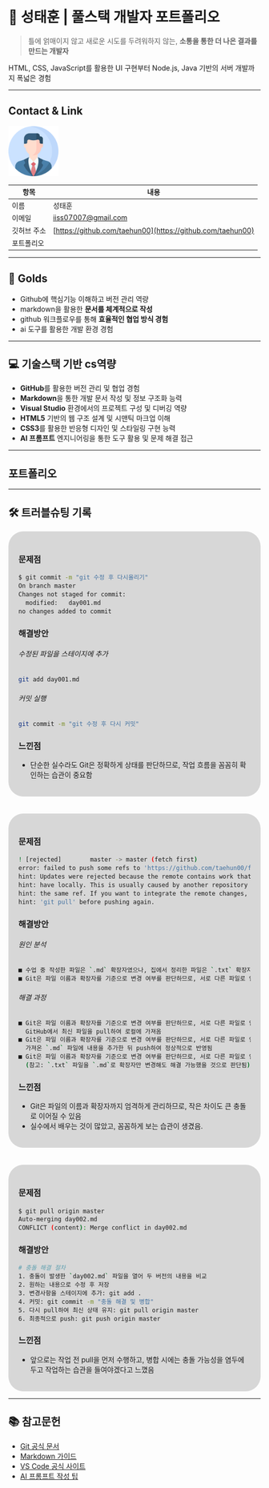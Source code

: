 # 🚀 성태훈 | 풀스택 개발자 포트폴리오

> 틀에 얽매이지 않고 새로운 시도를 두려워하지 않는, 
> **소통을 통한 더 나은 결과를 만드는 개발자**

HTML, CSS, JavaScript를 활용한 UI 구현부터 Node.js, Java 기반의 서버 개발까지 폭넓은 경험


---
## Contact & Link
<!--![프로필](./track001_github/me.png) -->
<img src = "./track001_github/me.png" alt = "프로필" width = "100">

| 항목       | 내용 |
|------------|------|
| 이름       | 성태훈 |
| 이메일     | iiss07007@gmail.com |
| 깃허브 주소 | [https://github.com/taehun00](https://github.com/taehun00) |
| 포트폴리오 |  |

---

## 🎯 Golds
- Github에 핵심기능 이해하고 버전 관리 역량
- markdown을 활용한 **문서를 체계적으로 작성**
- github 워크플로우를 통해 **효율적인 협업 방식 경험**
- ai 도구를 활용한 개발 환경 경험

---

## 💻 기술스택 기반 cs역량

- **GitHub**를 활용한 버전 관리 및 협업 경험  
- **Markdown**을 통한 개발 문서 작성 및 정보 구조화 능력  
- **Visual Studio** 환경에서의 프로젝트 구성 및 디버깅 역량  
- **HTML5** 기반의 웹 구조 설계 및 시맨틱 마크업 이해  
- **CSS3**를 활용한 반응형 디자인 및 스타일링 구현 능력  
- **AI 프롬프트** 엔지니어링을 통한 도구 활용 및 문제 해결 접근

---

## 포트폴리오

---

## 🛠️ 트러블슈팅 기록
<div  style="background-color:rgba(0,0,0,0.15); padding:20px; border-radius:30px; box-shadow:0 0 5px rgba(0,0,0,0 5)">

### **문제점**
```bash
$ git commit -m "git 수정 후 다시올리기"
On branch master
Changes not staged for commit:
  modified:   day001.md
no changes added to commit
```

### **해결방안**
###### 수정된 파일을 스테이지에 추가
```bash
git add day001.md
```

###### 커밋 실행
```bash
git commit -m "git 수정 후 다시 커밋"
```

### **느낀점**
- 단순한 실수라도 Git은 정확하게 상태를 판단하므로, 작업 흐름을 꼼꼼히 확인하는 습관이 중요함

</div>

<br/>
<br/>

<div  style="background-color:rgba(0,0,0,0.15); padding:20px; border-radius:30px; box-shadow:0 0 5px rgba(0,0,0,0 5)">

### **문제점**
```bash
! [rejected]        master -> master (fetch first)
error: failed to push some refs to 'https://github.com/taehun00/fullstack_20250825.git'
hint: Updates were rejected because the remote contains work that you do not
hint: have locally. This is usually caused by another repository pushing to
hint: the same ref. If you want to integrate the remote changes, use
hint: 'git pull' before pushing again.
```

### **해결방안**
###### 원인 분석
```bash
■ 수업 중 작성한 파일은 `.md` 확장자였으나, 집에서 정리한 파일은 `.txt` 확장자였음
■ Git은 파일 이름과 확장자를 기준으로 변경 여부를 판단하므로, 서로 다른 파일로 인식됨
```

###### 해결 과정
```bash
■ Git은 파일 이름과 확장자를 기준으로 변경 여부를 판단하므로, 서로 다른 파일로 인식됨
  GitHub에서 최신 파일을 pull하여 로컬에 가져옴
■ Git은 파일 이름과 확장자를 기준으로 변경 여부를 판단하므로, 서로 다른 파일로 인식됨
  가져온 `.md` 파일에 내용을 추가한 뒤 push하여 정상적으로 반영됨
■ Git은 파일 이름과 확장자를 기준으로 변경 여부를 판단하므로, 서로 다른 파일로 인식됨
  (참고: `.txt` 파일을 `.md`로 확장자만 변경해도 해결 가능했을 것으로 판단됨)
```

### **느낀점**
- Git은 파일의 이름과 확장자까지 엄격하게 관리하므로, 작은 차이도 큰 충돌로 이어질 수 있음
- 실수에서 배우는 것이 많았고, 꼼꼼하게 보는 습관이 생겼음.


</div>
<br/>
<br/>

<div  style="background-color:rgba(0,0,0,0.15); padding:20px; border-radius:30px; box-shadow:0 0 5px rgba(0,0,0,0 5)">

### 문제점
```bash
$ git pull origin master
Auto-merging day002.md
CONFLICT (content): Merge conflict in day002.md
```

### 해결방안
```bash
# 충돌 해결 절차
1. 충돌이 발생한 `day002.md` 파일을 열어 두 버전의 내용을 비교
2. 원하는 내용으로 수정 후 저장
3. 변경사항을 스테이지에 추가: git add .
4. 커밋: git commit -m "충돌 해결 및 병합"
5. 다시 pull하여 최신 상태 유지: git pull origin master
6. 최종적으로 push: git push origin master
```

### **느낀점**
- 앞으로는 작업 전 pull을 먼저 수행하고, 병합 시에는 충돌 가능성을 염두에 두고 작업하는 습관을 들여야겠다고 느꼈음

</div>

---

## 📚 참고문헌

- [Git 공식 문서](https://git-scm.com/doc)  
- [Markdown 가이드](https://www.markdownguide.org/basic-syntax/)  
- [VS Code 공식 사이트](https://code.visualstudio.com/)  
- [AI 프롬프트 작성 팁](https://learn.microsoft.com/en-us/azure/ai-services/openai/how-to/prompt-engineering)